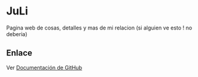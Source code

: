 # JuLi

Pagina web de cosas, detalles y mas de mi relacion (si alguien ve esto ! no deberia)

## Enlace

Ver [Documentación de GitHub](https://docs.github.com/en/github/writing-on-github/basic-writing-and-formatting-syntax)
